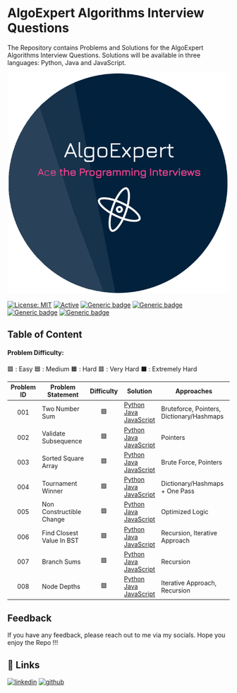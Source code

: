# AlgoExpert Algorithms Interview Questions

The Repository contains Problems and Solutions for the AlgoExpert Algorithms Interview Questions. Solutions will be available in three languages: Python, Java and JavaScript. 

<p align="center">
  <img src="/assets/logo.png" alt="AlgoExpert" width="500" />
<p>

[![License: MIT](https://img.shields.io/badge/License-MIT-yellow.svg)](https://opensource.org/licenses/MIT "MIT License")
[![Active](http://img.shields.io/badge/Status-Active-blue.svg)](https://github.com/LasalJayawardena/AlgoExpert-Algorithms)
[![Generic badge](https://img.shields.io/badge/lang-python-yellow.svg)](https://www.python.org/)
[![Generic badge](https://img.shields.io/badge/lang-java-yellow.svg)](https://www.java.com/)
[![Generic badge](https://img.shields.io/badge/lang-javascript-yellow.svg)](https://developer.mozilla.org/en-US/docs/Web/JavaScript)
[![Generic badge](https://img.shields.io/badge/last%20updated-28--08--2021-pink)](https://github.com/LasalJayawardena/AlgoExpert-Algorithms)

## Table of Content

#### Problem Difficulty:
🟩 : Easy
🟦 : Medium
🟧 : Hard
🟥 : Very Hard 
⬛ : Extremely Hard

| Problem ID  | Problem Statement | Difficulty | Solution | Approaches |
| :------: | ----------------- | :--------: | -------- | -------- |
| 001 | <a href="/Easy_Problems/1.%20Two%20Number%20Sum/" style="text-decoration:none;"> Two Number Sum </a> | 🟩 | [Python](/Easy_Problems/1.%20Two%20Number%20Sum/Python/) <br> [Java](/Easy_Problems/1.%20Two%20Number%20Sum/Java/) <br> [JavaScript](/Easy_Problems/1.%20Two%20Number%20Sum/Javascript/) | Bruteforce, Pointers, Dictionary/Hashmaps
| 002 | <a href="/Easy_Problems/2.%20Validate%20Subsequence/" style="text-decoration:none;"> Validate Subsequence </a>| 🟩 | [Python](/Easy_Problems/2.%20Validate%20Subsequence/Python/) <br> [Java](/Easy_Problems/2.%20Validate%20Subsequence/Java/) <br> [JavaScript](/Easy_Problems/2.%20Validate%20Subsequence/Javascript/) | Pointers 
| 003 | <a href="/Easy_Problems/3.%20Sorted%20Square%20Array/" style="text-decoration:none;"> Sorted Square Array </a> | 🟩 | [Python](/Easy_Problems/3.%20Sorted%20Square%20Array/Python/) <br> [Java](/Easy_Problems/3.%20Sorted%20Square%20Array/Java/) <br> [JavaScript](/Easy_Problems/3.%20Sorted%20Square%20Array/Javascript/) | Brute Force, Pointers
| 004 | <a href="/Easy_Problems/4.%20Tournament%20Winner/" style="text-decoration:none;"> Tournament Winner </a>| 🟩 | [Python](/Easy_Problems/4.%20Tournament%20Winner/Python/) <br> [Java](/Easy_Problems/4.%20Tournament%20Winner/Java/) <br> [JavaScript](/Easy_Problems/4.%20Tournament%20Winner/Javascript/) | Dictionary/Hashmaps + One Pass
| 005 | <a href="/Easy_Problems/5.%20Non%20Constructible%20Change/" style="text-decoration:none;"> Non Constructible Change </a>| 🟩 | [Python](/Easy_Problems/5.%20Non%20Constructible%20Change/Python/) <br> [Java](/Easy_Problems/5.%20Non%20Constructible%20Change/Java/) <br> [JavaScript](/Easy_Problems/5.%20Non%20Constructible%20Change/Javascript/) | Optimized Logic
| 006 |  <a href="/Easy_Problems/6.%20Find%20Closest%20Value%20In%20BST/" style="text-decoration:none;"> Find Closest Value In BST </a>| 🟩 | [Python](/Easy_Problems/6.%20Find%20Closest%20Value%20In%20BST/Python/) <br> [Java](/Easy_Problems/6.%20Find%20Closest%20Value%20In%20BST/Java/) <br>  [JavaScript](/Easy_Problems/6.%20Find%20Closest%20Value%20In%20BST/Javascript/) | Recursion, Iterative Approach
| 007 | <a href="/Easy_Problems/7.%20Branch%20Sums/" style="text-decoration:none;"> Branch Sums </a> | 🟩 | [Python](/Easy_Problems/7.%20Branch%20Sums/Python/) <br> [Java](/Easy_Problems/7.%20Branch%20Sums/Java/) <br>  [JavaScript](/Easy_Problems/7.%20Branch%20Sums/Javascript/) | Recursion
| 008 |  Node Depths| 🟩 | [Python](/Easy_Problems/8.%20Node%20Depths/Python/) <br> [Java](/Easy_Problems/8.%20Node%20Depths/Java/) <br>  [JavaScript](/Easy_Problems/8.%20Node%20Depths/Javascript/) | Iterative Approach, Recursion


## Feedback

If you have any feedback, please reach out to me via my socials. Hope you enjoy the Repo !!!

## 🔗 Links
[![linkedin](https://img.shields.io/badge/linkedin-0A66C2?style=for-the-badge&logo=linkedin&logoColor=white)](https://www.linkedin.com/in/lasal-jayawardena/)
[![github](https://img.shields.io/badge/github-1DA1F2?style=for-the-badge&logo=Github&logoColor=white)](hhttps://github.com/LasalJayawardena)

